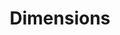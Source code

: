 ---
bigquery: https://console.cloud.google.com/bigquery?p=covid-19-dimensions-ai&page=table&d=data&t=publications
contributors: Digital Science, https://www.digital-science.com/
cost: Free for personal, non-commercial use.
description: Dimensions contains more than 100 million publications, ranging from
  articles published in scholarly journals, books and book chapters, to preprints
  and conference proceedings. All publications are contextualized with linked data
  sets, funding, publications, patents, clinical trials, and policy documents. You
  can also view associated categories, funders, institutions, and researcher profiles.
documentation: https://docs.dimensions.ai/bigquery/index.html
last_edit: 04/05/2022, 22:59:59
location: https://www.dimensions.ai/products/free/
maintained_by: Digital Science, https://www.digital-science.com/
schema_fields:
- research_org_state_codes
- mesh_headings
- original_abstract
- start_date
- jurisdiction
- category_hra
- legal_status
- original_assignee
- application_number
- description
- funding_nzd
- patent_ids
- associated_publication_arxiv_id
- assignee_countries
- date_modified
- citation_string
- name
- mesh_terms
- expiration_year
- associated_grant_ids
- organisation_details
- category_sdg
- resulting_publication_ids
- granted_date
- publication_ids
- inventor_names
- conference
- start_year
- interventions
- status
- clinical_trial_ids
- source_id
- journal_lists
- isbn
- funding_chf
- current_assignee
- repository_url
- acronym
- resulting_publication_doi
- links
- created_date
- date_print
- research_org_state_names
- gender
- original_title
- date_imported_gbq
- expiration_date
- current_assignee_orgs
- ipcr
- research_org_countries
- address
- authors
- category_icrp_ct
- wikipedia_url
- category_hrcs_rac
- category_uoa
- arxiv_id
- labels
- pmid
- editors
- category_bra
- funding_amount
- family_id
- funder_org
- research_org_cities
- cpc
- conditions
- foa_number
- funder_orgs
- funding_usd
- kind
- book_title
- funding_cny
- funding_currency
- legal_events
- concepts
- category_rcdc
- priority_year
- category_icrp_cso
- end_year
- id
- funder_org_state_codes
- funder_org_countries
- research_org_country_names
- title
- date_online
- pmcid
- acronyms
- issue
- linkout
- research_orgs
- associated_publication_id
- relationships
- external_ids
- altmetrics
- funding_cad
- priority_date
- cited_by_ids
- publisher
- subtitles
- type
- reference_ids
- eisbn
- funder_countries
- parent_id
- abstract
- family_count
- funding_jpy
- book_series_title
- journal
- active_years
- family_members_ids
- types
- citations
- funding_eur
- citations_count
- funding_gbp
- date_inserted
- brief_title
- supporting_grant_ids
- proceedings_title
- metrics
- open_access_categories
- associated_publication_doi
- categories
- pages
- associated_publication_pmid
- repository_name
- acknowledgements
- year
- doi
- publication_year
- granted_year
- established
- original_assignee_countries
- end_date
- email_address
- filing_year
- funder_org_acronyms
- research_org_city_names
- phase
- date
- funder_org_cities
- filing_date
- date_normal
- researcher_ids
- assignee_orgs
- current_assignee_countries
- filing_status
- repository_id
- volume
- grant_number
- open_access_categories_v2
- license
- language
- category_for
- funding_details
- publication_date
- aliases
- original_assignee_orgs
- registry
- embargo_date
- investigators
- funding_aud
- category_hrcs_hc
shortname: dimensions
tags:
- scholarly literature
- patents
- funding
- clinical trials
- academic profiles
terms_of_use: 'Use of both the Dimensions COVID-19 dataset and full Dimensions dataset
  are subject to the Dimensions Terms of use: https://www.dimensions.ai/policies-terms-legal '
title: Dimensions
uuid: dcff88bd-fe6b-4fdb-8159-809bf9d7bc1c
---